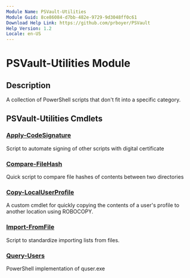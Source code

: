 ```yaml
---
Module Name: PSVault-Utilities
Module Guid: 8ce86084-d7bb-482e-9729-9d3048ff0c61
Download Help Link: https://github.com/prboyer/PSVault
Help Version: 1.2
Locale: en-US
---
```

# PSVault-Utilities Module
## Description
A collection of PowerShell scripts that don't fit into a specific category.
## PSVault-Utilities Cmdlets
### [Apply-CodeSignature](Docs/Apply-CodeSignature.md)
Script to automate signing of other scripts with digital certificate
### [Compare-FileHash](Docs/Compare-FileHash.md)
Quick script to compare file hashes of contents between two directories
### [Copy-LocalUserProfile](Docs/Copy-LocalUserProfile.md)
A custom cmdlet for quickly copying the contents of a user's profile to another location using ROBOCOPY.
### [Import-FromFile](Docs/Import-FromFile.md)
Script to standardize importing lists from files.
### [Query-Users](Docs/Query-Users.md)
PowerShell implementation of quser.exe
